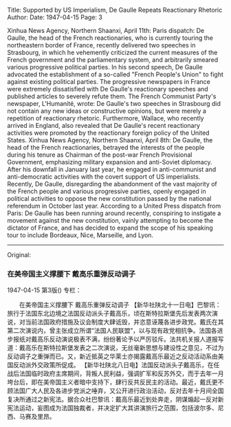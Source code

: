 Title: Supported by US Imperialism, De Gaulle Repeats Reactionary Rhetoric
Author:
Date: 1947-04-15
Page: 3

Xinhua News Agency, Northern Shaanxi, April 11th: Paris dispatch: De Gaulle, the head of the French reactionaries, who is currently touring the northeastern border of France, recently delivered two speeches in Strasbourg, in which he vehemently criticized the current measures of the French government and the parliamentary system, and arbitrarily smeared various progressive political parties. In his second speech, De Gaulle advocated the establishment of a so-called "French People's Union" to fight against existing political parties. The progressive newspapers in France were extremely dissatisfied with De Gaulle's reactionary speeches and published articles to severely refute them. The French Communist Party's newspaper, L'Humanité, wrote: De Gaulle's two speeches in Strasbourg did not contain any new ideas or constructive opinions, but were merely a repetition of reactionary rhetoric. Furthermore, Wallace, who recently arrived in England, also revealed that De Gaulle's recent reactionary activities were promoted by the reactionary foreign policy of the United States.
Xinhua News Agency, Northern Shaanxi, April 8th: De Gaulle, the head of the French reactionaries, betrayed the interests of the people during his tenure as Chairman of the post-war French Provisional Government, emphasizing military expansion and anti-Soviet diplomacy. After his downfall in January last year, he engaged in anti-communist and anti-democratic activities with the covert support of US imperialists. Recently, De Gaulle, disregarding the abandonment of the vast majority of the French people and various progressive parties, openly engaged in political activities to oppose the new constitution passed by the national referendum in October last year. According to a United Press dispatch from Paris: De Gaulle has been running around recently, conspiring to instigate a movement against the new constitution, vainly attempting to become the dictator of France, and has decided to expand the scope of his speaking tour to include Bordeaux, Nice, Marseille, and Lyon.



<hr /> 

Original: 


### 在美帝国主义撑腰下  戴高乐重弹反动调子

1947-04-15
第3版()
专栏：

　　在美帝国主义撑腰下
    戴高乐重弹反动调子
    【新华社陕北十一日电】巴黎讯：旅行于法国东北边境之法国反动派头子戴高乐，顷在斯特拉斯堡先后发表两次演说，对当前法国政府措施及议会制度大肆诋毁，并恣意诬蔑各进步政党。戴氏在其第二次演说内，曾主张成立所谓“法国人民联盟”，以与现有政党相抗争。法国各进步报纸对戴高乐反动演说极表不满，纷纷著论予以严厉驳斥。法共机关报人道报写道：戴高乐在斯特拉斯堡发表之二次演说，无丝毫新思想与建设性之意见，不过为反动调子之重弹而已。又，新近抵英之华莱士亦揭露戴高乐最近之反动活动系由美国反动派外交政策所促成。
    【新华社陕北八日电】法国反动派头子戴高乐，在任战后法国临时政府主席期间，背叛人民利益，强调扩军和反苏外交，而于去年一月垮台后，即在美帝国主义者暗中支持下，肆行反共反民主的活动。最近，戴氏更不顾法国广大人民及各进步党派之唾弃，又公开进行政治活动，反对去年十月间全国复决所通过之新宪法。据合众社巴黎讯：戴高乐最近到处奔走，阴谋煽起一反对新宪法运动，妄图成为法国独裁者，并决定扩大其讲演旅行之范围，包括波尔多、尼西、马赛及里昂。

